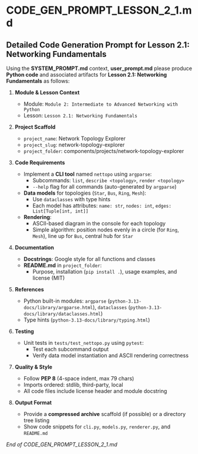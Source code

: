 # CODE_GEN_PROMPT_LESSON_2_1.md

## Detailed Code Generation Prompt for Lesson 2.1: Networking Fundamentals

Using the **SYSTEM_PROMPT.md** context, **user_prompt.md** please produce **Python code** and associated artifacts for **Lesson 2.1: Networking Fundamentals** as follows:

1. **Module & Lesson Context**  
   - Module: `Module 2: Intermediate to Advanced Networking with Python`  
   - Lesson: `Lesson 2.1: Networking Fundamentals`

2. **Project Scaffold**  
   - `project_name`: Network Topology Explorer  
   - `project_slug`: network-topology-explorer  
   - `project_folder`: components/projects/network-topology-explorer

3. **Code Requirements**  
   - Implement a **CLI tool** named `nettopo` using `argparse`:  
     - Subcommands: `list`, `describe <topology>`, `render <topology>`  
     - `--help` flag for all commands (auto-generated by `argparse`)  
   - **Data models** for topologies (`Star`, `Bus`, `Ring`, `Mesh`):  
     - Use `dataclasses` with type hints  
     - Each model has attributes: `name: str`, `nodes: int`, `edges: List[Tuple[int, int]]`
   - **Rendering**:  
     - ASCII-based diagram in the console for each topology  
     - Simple algorithm: position nodes evenly in a circle (for `Ring`, `Mesh`), line up for `Bus`, central hub for `Star`
   
4. **Documentation**  
   - **Docstrings**: Google style for all functions and classes  
   - **README.md** in `project_folder`:  
     - Purpose, installation (`pip install .`), usage examples, and license (MIT)

5. **References**  
   - Python built-in modules: `argparse` (`python-3.13-docs/library/argparse.html`), `dataclasses` (`python-3.13-docs/library/dataclasses.html`)  
   - Type hints (`python-3.13-docs/library/typing.html`)

6. **Testing**  
   - Unit tests in `tests/test_nettopo.py` using `pytest`:  
     - Test each subcommand output  
     - Verify data model instantiation and ASCII rendering correctness

7. **Quality & Style**  
   - Follow **PEP 8** (4-space indent, max 79 chars)  
   - Imports ordered: stdlib, third-party, local  
   - All code files include license header and module docstring

8. **Output Format**  
   - Provide a **compressed archive** scaffold (if possible) or a directory tree listing  
   - Show code snippets for `cli.py`, `models.py`, `renderer.py`, and `README.md`


*End of CODE_GEN_PROMPT_LESSON_2_1.md*

